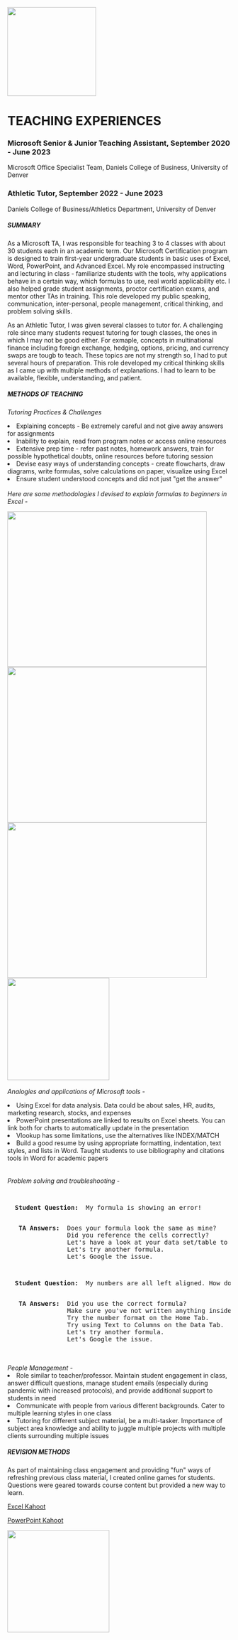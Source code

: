 <a href='https://github.com/Ruchita-Raghu/ruchita-raghu-portfolio#welcome-my-name-is-ruchita-raghunandan-here-is-a-little-about-me-and-my-work'><img src="https://user-images.githubusercontent.com/116829793/226443427-94c192b2-3c02-4a29-a2a8-e1b26aca6cd7.png" width=200> </a>
# TEACHING EXPERIENCES

### Microsoft Senior & Junior Teaching Assistant, September 2020 - June 2023
Microsoft Office Specialist Team, Daniels College of Business, University of Denver
### Athletic Tutor, September 2022 - June 2023
Daniels College of Business/Athletics Department, University of Denver
<br>
##### SUMMARY
As a Microsoft TA, I was responsible for teaching 3 to 4 classes with about 30 students each in an academic term. Our Microsoft Certification program is designed to train first-year undergraduate students in basic uses of Excel, Word, PowerPoint, and Advanced Excel. My role encompassed instructing and lecturing in class - familiarize students with the tools, why applications behave in a certain way, which formulas to use, real world applicability etc. I also helped grade student assignments, proctor certification exams, and mentor other TAs in training.
This role developed my public speaking, communication, inter-personal, people management, critical thinking, and problem solving skills.

As an Athletic Tutor, I was given several classes to tutor for. A challenging role since many students request tutoring for tough classes, the ones in which I may not be good either. For exmaple, concepts in multinational finance including foreign exchange, hedging, options, pricing, and currency swaps are tougb to teach. These topics are not my strength so, I had to put several hours of preparation.
This role developed my critical thinking skills as I came up with multiple methods of explanations. I had to learn to be available, flexible, understanding, and patient.

##### METHODS OF TEACHING
<i> Tutoring Practices & Challenges </i>
<li> Explaining concepts - Be extremely careful and not give away answers for assignments </li>
<li> Inability to explain, read from program notes or access online resources </li>
<li> Extensive prep time - refer past notes, homework answers, train for possible hypothetical doubts, online resources before tutoring session </li>
<li> Devise easy ways of understanding concepts - create flowcharts, draw diagrams, write formulas, solve calculations on paper, visualize using Excel </li>
<li> Ensure student understood concepts and did not just "get the answer" </li>
<br>
<i> Here are some methodologies I devised to explain formulas to beginners in Excel - </i>


[<img src="https://user-images.githubusercontent.com/116829793/199546916-350b1d78-3600-4e18-b042-0b138a54334b.png" height="350" width="450">](#Capture)
[<img src="https://user-images.githubusercontent.com/116829793/199547119-0dab1465-75fe-4441-a2a7-1fac5c9cadc0.png" height="350" width="450">](#Capture1)
[<img src="https://user-images.githubusercontent.com/116829793/199547184-276be476-bb62-4282-bb15-e3578e51886e.png" height="350" width="450">](#Capture2)
<br>
<a href='https://github.com/Ruchita-Raghu/ruchita-raghu-portfolio/blob/main/Teaching%20&%20Education/Microsoft%20TA%20&%20Athletic%20Tutor%20Roles.md#teaching-experiences'> <img src="https://user-images.githubusercontent.com/116829793/226444715-037051b9-7b32-495b-a068-1e3ff700ac62.png" width=230 /> </a>
<br>
<br>
<i> Analogies and applications of Microsoft tools - </i>
<li> Using Excel for data analysis. Data could be about sales, HR, audits, marketing research, stocks, and expenses </li>
<li> PowerPoint presentations are linked to results on Excel sheets. You can link both for charts to automatically update in the presentation </li>
<li> Vlookup has some limitations, use the alternatives like INDEX/MATCH </li>
<li> Build a good resume by using appropriate formatting, indentation, text styles, and lists in Word. Taught students to use bibliography and citations tools in Word for academic papers </li>
<br>
<br>
<i> Problem solving and troubleshooting - </i>
<pre> <p> <b> Student Question: </b> My formula is showing an error! </p>
  <b> TA Answers: </b> Does your formula look the same as mine?
                Did you reference the cells correctly?
                Let's have a look at your data set/table to see missing/incorrect data.
                Let's try another formula.
                Let's Google the issue. </pre>
<pre> <p> <b> Student Question: </b> My numbers are all left aligned. How do I fix that? </p>
  <b> TA Answers: </b> Did you use the correct formula?
                Make sure you've not written anything inside double-quotes.
                Try the number format on the Home Tab.
                Try using Text to Columns on the Data Tab.
                Let's try another formula.
                Let's Google the issue. </pre>
<br>
<br>
<i> People Management - </i>
<li> Role similar to teacher/professor. Maintain student engagement in class, answer difficult questions, manage student emails (especially during pandemic with increased protocols), and provide additional support to students in need  </li>
<li> Communicate with people from various different backgrounds. Cater to multiple learning styles in one class </li>
<li> Tutoring for different subject material, be a multi-tasker. Importance of subject area knowledge and ability to juggle multiple projects with multiple clients surrounding multiple issues </li>

##### REVISION METHODS
As part of maintaining class engagement and providing "fun" ways of refreshing previous class material, I created online games for students. Questions were geared towards course content but provided a new way to learn.

<a href="https://github.com/Ruchita-Raghu/ruchita-raghu-portfolio/blob/main/Teaching%20%26%20Education/Ruchita%20-%20EXCEL%20LAB%20REVIEW%20-%20Kahoot!.pdf">Excel Kahoot</a>
<p> <a href="https://github.com/Ruchita-Raghu/ruchita-raghu-portfolio/blob/main/Teaching%20%26%20Education/Ruchita%20-%20PPT%20LAB%20REVIEW%20-%20Kahoot!.pdf">PowerPoint Kahoot</a> </p>
<a href='https://github.com/Ruchita-Raghu/ruchita-raghu-portfolio/blob/main/Teaching%20&%20Education/Microsoft%20TA%20&%20Athletic%20Tutor%20Roles.md#teaching-experiences'> <img src="https://user-images.githubusercontent.com/116829793/226444715-037051b9-7b32-495b-a068-1e3ff700ac62.png" width=230 /> </a>
